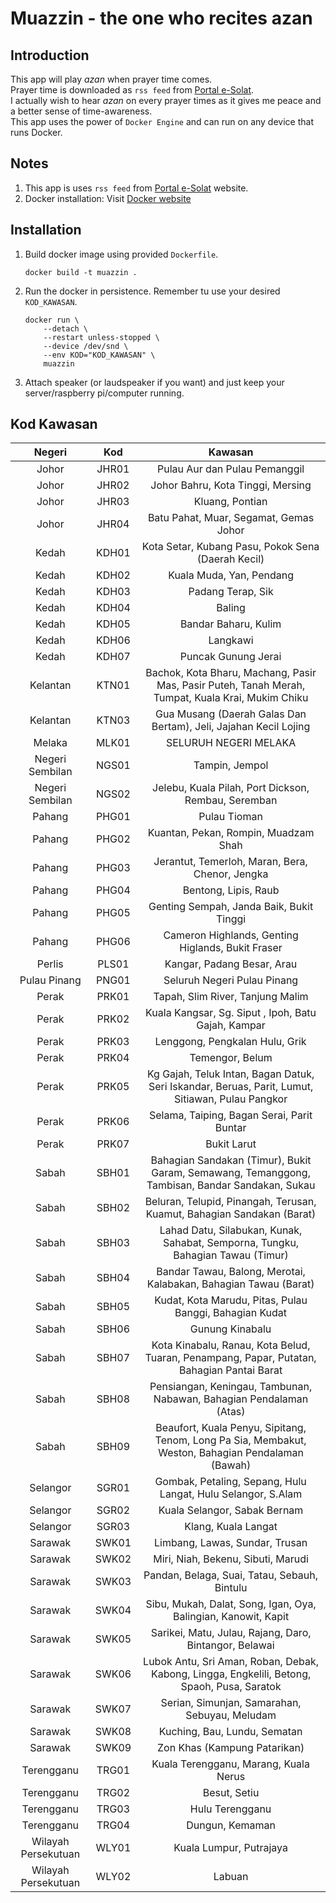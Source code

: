 # Muazzin - the one who recites azan

## Introduction

This app will play _azan_ when prayer time comes.<br>
Prayer time is downloaded as `rss feed` from [Portal e-Solat](https://www.e-solat.gov.my/).<br>
I actually wish to hear _azan_ on every prayer times as it gives me peace and a better sense of time-awareness.<br>
This app uses the power of `Docker Engine` and can run on any device that runs Docker.

## Notes

1. This  app is uses `rss feed` from [Portal e-Solat](https://www.e-solat.gov.my/) website.
2. Docker installation: Visit [Docker website](https://docs.docker.com/get-docker/)

## Installation

1. Build docker image using provided `Dockerfile`.
    ```
    docker build -t muazzin .
    ```
2. Run the docker in persistence. Remember tu use your desired `KOD_KAWASAN`.
    ```
    docker run \
        --detach \
        --restart unless-stopped \
        --device /dev/snd \
        --env KOD="KOD_KAWASAN" \
        muazzin
    ```
3. Attach speaker (or laudspeaker if you want) and just keep your server/raspberry pi/computer running.

## Kod Kawasan

| Negeri | Kod     | Kawasan     |
| :----: | :-----: | :---------: |
| Johor  | JHR01   | Pulau Aur dan Pulau Pemanggil  |
| Johor  | JHR02   | Johor Bahru, Kota Tinggi, Mersing |
| Johor  | JHR03   | Kluang, Pontian |
| Johor  | JHR04   | Batu Pahat, Muar, Segamat, Gemas Johor |
| Kedah  | KDH01   | Kota Setar, Kubang Pasu, Pokok Sena (Daerah Kecil) |
| Kedah  | KDH02   | Kuala Muda, Yan, Pendang |
| Kedah  | KDH03   | Padang Terap, Sik |
| Kedah  | KDH04   | Baling |
| Kedah  | KDH05   | Bandar Baharu, Kulim |
| Kedah  | KDH06   | Langkawi |
| Kedah  | KDH07   | Puncak Gunung Jerai |
| Kelantan | KTN01 | Bachok, Kota Bharu, Machang, Pasir Mas, Pasir Puteh, Tanah Merah, Tumpat, Kuala Krai, Mukim Chiku |
| Kelantan | KTN03 | Gua Musang (Daerah Galas Dan Bertam), Jeli, Jajahan Kecil Lojing |
| Melaka | MLK01 | SELURUH NEGERI MELAKA |
| Negeri Sembilan | NGS01 | Tampin, Jempol |
| Negeri Sembilan | NGS02 | Jelebu, Kuala Pilah, Port Dickson, Rembau, Seremban |
| Pahang | PHG01 | Pulau Tioman |
| Pahang | PHG02 | Kuantan, Pekan, Rompin, Muadzam Shah |
| Pahang | PHG03 | Jerantut, Temerloh, Maran, Bera, Chenor, Jengka |
| Pahang | PHG04 | Bentong, Lipis, Raub |
| Pahang | PHG05 | Genting Sempah, Janda Baik, Bukit Tinggi |
| Pahang | PHG06 | Cameron Highlands, Genting Higlands, Bukit Fraser |
| Perlis | PLS01 | Kangar, Padang Besar, Arau |
| Pulau Pinang | PNG01 | Seluruh Negeri Pulau Pinang |
| Perak  | PRK01 | Tapah, Slim River, Tanjung Malim |
| Perak  | PRK02 | Kuala Kangsar, Sg. Siput , Ipoh, Batu Gajah, Kampar |
| Perak  | PRK03 | Lenggong, Pengkalan Hulu, Grik |
| Perak  | PRK04 | Temengor, Belum |
| Perak  | PRK05 | Kg Gajah, Teluk Intan, Bagan Datuk, Seri Iskandar, Beruas, Parit, Lumut, Sitiawan, Pulau Pangkor |
| Perak  | PRK06 | Selama, Taiping, Bagan Serai, Parit Buntar |
| Perak  | PRK07 | Bukit Larut |
| Sabah  | SBH01 | Bahagian Sandakan (Timur), Bukit Garam, Semawang, Temanggong, Tambisan, Bandar Sandakan, Sukau |
| Sabah  | SBH02 | Beluran, Telupid, Pinangah, Terusan, Kuamut, Bahagian Sandakan (Barat) |
| Sabah  | SBH03 | Lahad Datu, Silabukan, Kunak, Sahabat, Semporna, Tungku, Bahagian Tawau  (Timur) |
| Sabah  | SBH04 | Bandar Tawau, Balong, Merotai, Kalabakan, Bahagian Tawau (Barat) |
| Sabah  | SBH05 | Kudat, Kota Marudu, Pitas, Pulau Banggi, Bahagian Kudat |
| Sabah  | SBH06 | Gunung Kinabalu |
| Sabah  | SBH07 | Kota Kinabalu, Ranau, Kota Belud, Tuaran, Penampang, Papar, Putatan, Bahagian Pantai Barat |
| Sabah  | SBH08 | Pensiangan, Keningau, Tambunan, Nabawan, Bahagian Pendalaman (Atas) |
| Sabah  | SBH09 | Beaufort, Kuala Penyu, Sipitang, Tenom, Long Pa Sia, Membakut, Weston, Bahagian Pendalaman (Bawah) |
| Selangor | SGR01 | Gombak, Petaling, Sepang, Hulu Langat, Hulu Selangor, S.Alam |
| Selangor | SGR02 | Kuala Selangor, Sabak Bernam |
| Selangor | SGR03 | Klang, Kuala Langat |
| Sarawak | SWK01 | Limbang, Lawas, Sundar, Trusan |
| Sarawak | SWK02 | Miri, Niah, Bekenu, Sibuti, Marudi |
| Sarawak | SWK03 | Pandan, Belaga, Suai, Tatau, Sebauh, Bintulu |
| Sarawak | SWK04 | Sibu, Mukah, Dalat, Song, Igan, Oya, Balingian, Kanowit, Kapit |
| Sarawak | SWK05 | Sarikei, Matu, Julau, Rajang, Daro, Bintangor, Belawai |
| Sarawak | SWK06 | Lubok Antu, Sri Aman, Roban, Debak, Kabong, Lingga, Engkelili, Betong, Spaoh, Pusa, Saratok |
| Sarawak | SWK07 | Serian, Simunjan, Samarahan, Sebuyau, Meludam |
| Sarawak | SWK08 | Kuching, Bau, Lundu, Sematan |
| Sarawak | SWK09 | Zon Khas (Kampung Patarikan) |
| Terengganu | TRG01 | Kuala Terengganu, Marang, Kuala Nerus |
| Terengganu | TRG02 | Besut, Setiu |
| Terengganu | TRG03 | Hulu Terengganu |
| Terengganu | TRG04 | Dungun, Kemaman |
| Wilayah Persekutuan | WLY01 | Kuala Lumpur, Putrajaya |
| Wilayah Persekutuan | WLY02 | Labuan |
